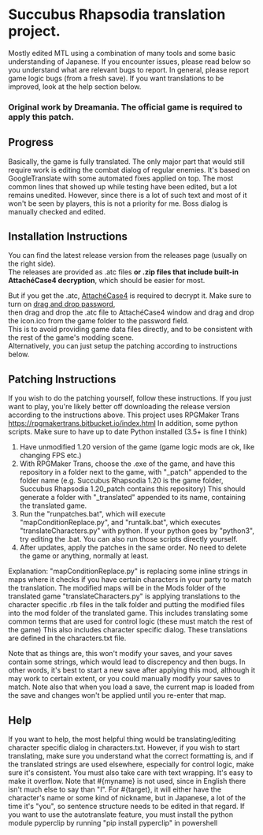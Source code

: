 # Succubus Rhapsodia translation project.
Mostly edited MTL using a combination of many tools and some basic understanding of Japanese.
If you encounter issues, please read below so you understand what are relevant bugs to report.
In general, please report game logic bugs (from a fresh save).
If you want translations to be improved, look at the help section below.

### Original work by Dreamania. The official game is required to apply this patch.

## Progress
Basically, the game is fully translated. The only major part that would still require work is editing the combat dialog of regular enemies. 
It's based on GoogleTranslate with some automated fixes applied on top. The most common lines that showed up while testing have been edited, but a lot remains unedited.
However, since there is a lot of such text and most of it won't be seen by players, this is not a priority for me.
Boss dialog is manually checked and edited.

## Installation Instructions
You can find the latest release version from the releases page (usually on the right side).  
The releases are provided as .atc files **or .zip files that include built-in AttachéCase4 decryption**, which should be easier for most.  

But if you get the .atc, [AttachéCase4](https://hibara.org/software/attachecase/) is required to decrypt it.
Make sure to turn on [drag and drop password](https://hibara.org/sof*ware/attachecase/help/settings/#settings-password-file),  
then drag and drop the .atc file to AttachéCase4 window and drag and drop the icon.ico from the game folder to the password field.  
This is to avoid providing game data files directly, and to be consistent with the rest of the game's modding scene.  
Alternatively, you can just setup the patching according to instructions below.  

## Patching Instructions
If you wish to do the patching yourself, follow these instructions.
If you just want to play, you're likely better off downloading the release version according to the instructions above.
This project uses RPGMaker Trans https://rpgmakertrans.bitbucket.io/index.html
In addition, some python scripts. Make sure to have up to date Python installed (3.5+ is fine I think)

1. Have unmodified 1.20 version of the game (game logic mods are ok, like changing FPS etc.)
2. With RPGMaker Trans, choose the .exe of the game, and have this repository in a folder next to the game, with "_patch" appended to the folder name
   (e.g. Succubus Rhapsodia 1.20 is the game folder, Succubus Rhapsodia 1.20_patch contains this repository)
   This should generate a folder with "_translated" appended to its name, containing the translated game.
3. Run the "runpatches.bat", which will execute "mapConditionReplace.py", and "runtalk.bat", which executes "translateCharacters.py"
   with python. If your python goes by "python3", try editing the .bat. You can also run those scripts directly yourself.
4. After updates, apply the patches in the same order. No need to delete the game or anything, normally at least.

Explanation: "mapConditionReplace.py" is replacing some inline strings in maps where it checks
if you have certain characters in your party to match the translation. The modified maps will be in the Mods folder of the translated game
"translateCharacters.py" is applying translations to the character specific .rb files in the talk folder and 
putting the modified files into the mod folder of the translated game.
This includes translating some common terms that are used for control logic (these must match the rest of the game)
This also includes character specific dialog. These translations are defined in the characters.txt file.

Note that as things are, this won't modify your saves, and your saves contain some strings, which would lead to discrepency and then bugs.
In other words, it's best to start a new save after applying this mod, although it may work to certain extent, or you could manually modify your saves to match.
Note also that when you load a save, the current map is loaded from the save and changes won't be applied until you re-enter that map.

## Help
If you want to help, the most helpful thing would be translating/editing character specific dialog in characters.txt. 
However, if you wish to start translating, make sure you understand what the correct formatting is, 
and if the translated strings are used elsewhere, especially for control logic, make sure it's consistent.
You must also take care with text wrapping. It's easy to make it overflow.
Note that #{myname} is not used, since in English there isn't much else to say than "I".
For #{target}, it will either have the character's name or some kind of nickname, 
but in Japanese, a lot of the time it's "you", so sentence structure needs to be edited in that regard.
If you want to use the autotranslate feature, you must install the python module pyperclip
by running "pip install pyperclip" in powershell
